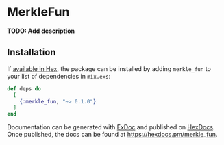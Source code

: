 # MerkleFun

**TODO: Add description**

## Installation

If [available in Hex](https://hex.pm/docs/publish), the package can be installed
by adding `merkle_fun` to your list of dependencies in `mix.exs`:

```elixir
def deps do
  [
    {:merkle_fun, "~> 0.1.0"}
  ]
end
```

Documentation can be generated with [ExDoc](https://github.com/elixir-lang/ex_doc)
and published on [HexDocs](https://hexdocs.pm). Once published, the docs can
be found at <https://hexdocs.pm/merkle_fun>.

